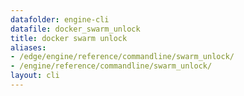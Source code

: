 ```yaml
---
datafolder: engine-cli
datafile: docker_swarm_unlock
title: docker swarm unlock
aliases:
- /edge/engine/reference/commandline/swarm_unlock/
- /engine/reference/commandline/swarm_unlock/
layout: cli
---
```


<!--
此页面是根据 Docker 源代码自动生成的。如果您想建议更改此处显示的文本，请在 GitHub 上的源代码仓库中打开一个工单或拉取请求：

https://github.com/docker/cli
-->
